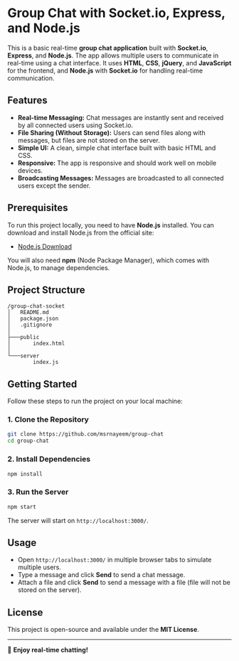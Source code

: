 # Group Chat with Socket.io, Express, and Node.js

This is a basic real-time **group chat application** built with **Socket.io**, **Express**, and **Node.js**. The app allows multiple users to communicate in real-time using a chat interface. It uses **HTML**, **CSS**, **jQuery**, and **JavaScript** for the frontend, and **Node.js** with **Socket.io** for handling real-time communication.

## Features

- **Real-time Messaging:** Chat messages are instantly sent and received by all connected users using Socket.io.
- **File Sharing (Without Storage):** Users can send files along with messages, but files are not stored on the server.
- **Simple UI:** A clean, simple chat interface built with basic HTML and CSS.
- **Responsive:** The app is responsive and should work well on mobile devices.
- **Broadcasting Messages:** Messages are broadcasted to all connected users except the sender.

## Prerequisites

To run this project locally, you need to have **Node.js** installed. You can download and install Node.js from the official site:

- [Node.js Download](https://nodejs.org/)

You will also need **npm** (Node Package Manager), which comes with Node.js, to manage dependencies.

## Project Structure

```
/group-chat-socket
│   README.md
│   package.json
│   .gitignore
│
├───public
│       index.html
│
└───server
        index.js
```

## Getting Started

Follow these steps to run the project on your local machine:

### 1. Clone the Repository

```bash
git clone https://github.com/msrnayeem/group-chat
cd group-chat
```

### 2. Install Dependencies

```bash
npm install
```

### 3. Run the Server

```bash
npm start
```

The server will start on `http://localhost:3000/`.

## Usage

- Open `http://localhost:3000/` in multiple browser tabs to simulate multiple users.
- Type a message and click **Send** to send a chat message.
- Attach a file and click **Send** to send a message with a file (file will not be stored on the server).

## License

This project is open-source and available under the **MIT License**.

---

🚀 **Enjoy real-time chatting!**